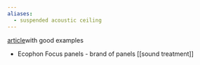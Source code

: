 ```yaml
---
aliases:
  - suspended acoustic ceiling
---
```


[article](https://www.9wood.com/blog/what-are-the-types-of-suspended-acoustic-ceilings/)with good examples
- Ecophon Focus panels - brand of panels
[[sound treatment]]

